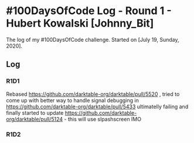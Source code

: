 # #100DaysOfCode Log - Round 1 - Hubert Kowalski [Johnny_Bit]

The log of my #100DaysOfCode challenge. Started on [July 19, Sunday, 2020].

## Log

### R1D1 
Rebased https://github.com/darktable-org/darktable/pull/5520 , tried to come up with better way to handle signal debugging in https://github.com/darktable-org/darktable/pull/5433 ultimatelly failing and finally started to update https://github.com/darktable-org/darktable/pull/5124 - this will use slpashscreen IMO

### R1D2

